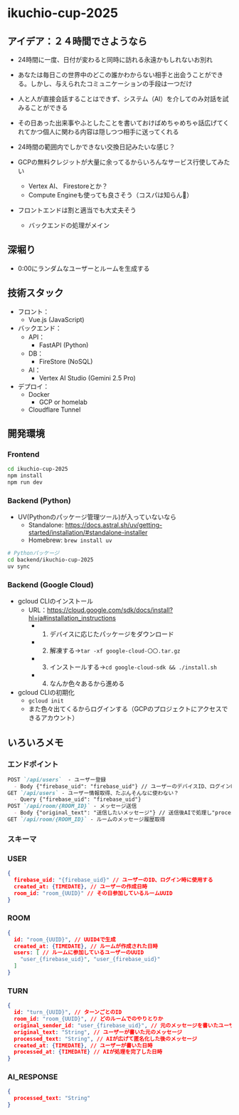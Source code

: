 # ikuchio-cup-2025
## アイデア：２４時間でさようなら

- 24時間に一度、日付が変わると同時に訪れる永遠かもしれないお別れ  
- あなたは毎日この世界中のどこの誰かわからない相手と出会うことができる。しかし、与えられたコミュニケーションの手段は一つだけ  
- 人と人が直接会話することはできず、システム（AI）を介してのみ対話を試みることができる  
- その日あった出来事やふとしたことを書いておけばめちゃめちゃ話広げてくれてかつ個人に関わる内容は隠しつつ相手に送ってくれる

- 24時間の範囲内でしかできない交換日記みたいな感じ？

- GCPの無料クレジットが大量に余ってるからいろんなサービス行使してみたい  
  - Vertex AI、 Firestoreとか？  
  - Compute Engineも使っても良さそう（コスパは知らん🤔）  
- フロントエンドは割と適当でも大丈夫そう  
  - バックエンドの処理がメイン

## 深堀り

- 0:00にランダムなユーザーとルームを生成する

## 技術スタック

- フロント：
  - Vue.js (JavaScript)
- バックエンド：  
  - API：  
    - FastAPI (Python)  
  - DB：  
    - FireStore (NoSQL)  
  - AI：  
    - Vertex AI Studio (Gemini 2.5 Pro)
- デプロイ：
  - Docker
    - GCP or homelab
  - Cloudflare Tunnel

## 開発環境
### Frontend
```bash
cd ikuchio-cup-2025
npm install
npm run dev
```
### Backend (Python)
- UV(Pythonのパッケージ管理ツール)が入っていないなら
  - Standalone: https://docs.astral.sh/uv/getting-started/installation/#standalone-installer
  - Homebrew: `brew install uv`
```bash
# Pythonパッケージ
cd backend/ikuchio-cup-2025
uv sync
```

### Backend (Google Cloud)
- gcloud CLIのインストール
  - URL：https://cloud.google.com/sdk/docs/install?hl=ja#installation_instructions
    - 1. デバイスに応じたパッケージをダウンロード
    - 2. 解凍する→`tar -xf google-cloud-〇〇.tar.gz`
    - 3. インストールする→`cd google-cloud-sdk && ./install.sh`
    - 4. なんか色々あるから進める
- gcloud CLIの初期化
  - `gcloud init`
  - また色々出てくるからログインする（GCPのプロジェクトにアクセスできるアカウント）

## いろいろメモ
### エンドポイント
```markdown
POST `/api/users`  - ユーザー登録
  - Body {"firebase_uid": "firebase_uid"} // ユーザーのデバイスID、ログイン時に使用する
GET `/api/users` - ユーザー情報取得、たぶんそんなに使わない？
  - Query {"firebase_uid": "firebase_uid"}
POST `/api/room/{ROOM_ID}` - メッセージ送信
  - Body {"original_text": "送信したいメッセージ"} // 送信後AIで処理し"processed_text"として保管
GET `/api/room/{ROOM_ID}` - ルームのメッセージ履歴取得
```

### スキーマ
### USER
```json
{
  firebase_uid: "{firebase_uid}" // ユーザーのID、ログイン時に使用する
  created_at: {TIMEDATE}, // ユーザーの作成日時
  room_id: "room_{UUID}" // その日参加しているルームUUID
}
```

### ROOM
```json
{
  id: "room_{UUID}", // UUID4で生成
  created_at: {TIMEDATE}, // ルームが作成された日時
  users: [ // ルームに参加しているユーザーのUUID
    "user_{firebase_uid}", "user_{firebase_uid}"
  ]
}
```

### TURN
```json
{
  id: "turn_{UUID}", // ターンごとのID
  room_id: "room_{UUID}", // どのルームでのやりとりか
  original_sender_id: "user_{firebase_uid}", // 元のメッセージを書いたユーザーID
  original_text: "String", // ユーザーが書いた元のメッセージ
  processed_text: "String", // AIが広げて匿名化した後のメッセージ
  created_at: {TIMEDATE}, // ユーザーが書いた日時
  processed_at: {TIMEDATE} // AIが処理を完了した日時
}
```
### AI_RESPONSE
```json
{
  processed_text: "String"
}
```